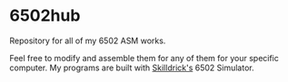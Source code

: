 # 6502hub
Repository for all of my 6502 ASM works.


Feel free to modify and assemble them for any of them for your specific computer. My programs are built with [Skilldrick's](https://github.com/skilldrick) 6502 Simulator.
